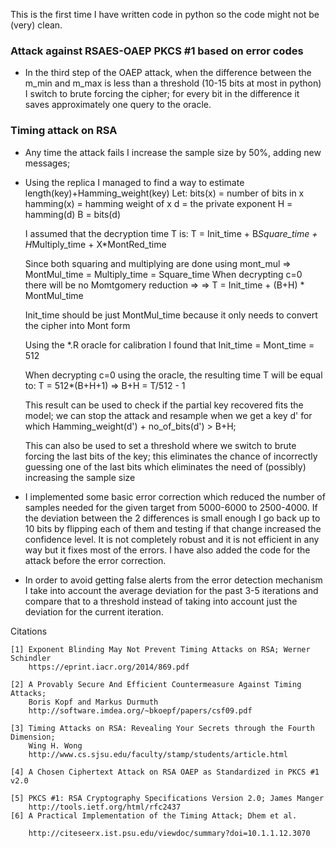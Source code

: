 This is the first time I have written code in python so the code might not
be (very) clean.

### Attack against RSAES-OAEP PKCS #1 based on error codes

* In the third step of the OAEP attack, when the difference between the m_min and m_max is less
  than a threshold (10-15 bits at most in python) I switch to brute forcing the
  cipher; for every bit in the difference it saves approximately one query to 
  the oracle. 
  

### Timing attack on RSA
* Any time the attack fails I increase the sample size by 50%, adding new
  messages;
  
* Using the replica I managed to find a way to estimate
  length(key)+Hamming_weight(key)
    Let:
    bits(x) = number of bits in x
    hamming(x) = hamming weight of x
    d = the private exponent
    H = hamming(d)
    B = bits(d)
    
    I assumed that the decryption time T is:
    T = Init_time + B*Square_time + H*Multiply_time + X*MontRed_time
    
    Since both squaring and multiplying are done using mont_mul =>
    MontMul_time = Multiply_time = Square_time
    When decrypting c=0 there will be no Momtgomery reduction =>
    => T = Init_time + (B+H) * MontMul_time
    
    Init_time should be just MontMul_time because it only needs to convert the
    cipher into Mont form
    
    Using the *.R oracle for calibration I found that 
    Init_time = Mont_time = 512
    
    When decrypting c=0 using the oracle, the resulting time T will be equal to:
    T = 512*(B+H+1) => B+H = T/512 - 1
    
    This result can be used to check if the partial key recovered fits the 
    model; we can stop the attack and resample when we get a key d' for which
    Hamming_weight(d') + no_of_bits(d') > B+H; 
    
    This can also be used to set a threshold where we switch to brute forcing
    the last bits of the key; this eliminates the chance of incorrectly
    guessing one of the last bits which eliminates the need of (possibly)
    increasing the sample size
    
* I implemented some basic error correction which reduced the number of samples
  needed for the given target from 5000-6000 to 2500-4000. If the deviation
  between the 2 differences is small enough I go back up to 10 bits by flipping
  each of them and testing if that change increased the confidence level.
  It is not completely robust and it is not efficient in any way but it fixes
  most of the errors.
  I have also added the code for the attack before the error correction.
  
* In order to avoid getting false alerts from the error detection mechanism I
  take into account the average deviation for the past 3-5 iterations and 
  compare that to a threshold instead of taking into account just the deviation
  for the current iteration.
  
  
Citations

    [1] Exponent Blinding May Not Prevent Timing Attacks on RSA; Werner Schindler
        https://eprint.iacr.org/2014/869.pdf
        
    [2] A Provably Secure And Efficient Countermeasure Against Timing Attacks;
        Boris Kopf and Markus Durmuth
        http://software.imdea.org/~bkoepf/papers/csf09.pdf
        
    [3] Timing Attacks on RSA: Revealing Your Secrets through the Fourth Dimension;
        Wing H. Wong
        http://www.cs.sjsu.edu/faculty/stamp/students/article.html   
        
    [4] A Chosen Ciphertext Attack on RSA OAEP as Standardized in PKCS #1 v2.0
    
    [5] PKCS #1: RSA Cryptography Specifications Version 2.0; James Manger
        http://tools.ietf.org/html/rfc2437   
    [6] A Practical Implementation of the Timing Attack; Dhem et al.
    
        http://citeseerx.ist.psu.edu/viewdoc/summary?doi=10.1.1.12.3070 



  
    
